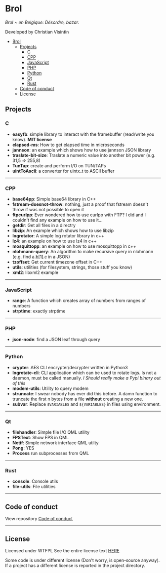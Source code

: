 # Brol

*Brol ~ en Belgique: Désordre, bazar.*

Developed by Christian Visintin

- [Brol](#brol)
  - [Projects](#projects)
    - [C](#c)
    - [CPP](#cpp)
    - [JavaScript](#javascript)
    - [PHP](#php)
    - [Python](#python)
    - [Qt](#qt)
    - [Rust](#rust)
  - [Code of conduct](#code-of-conduct)
  - [License](#license)

## Projects

### C

- **easyfb**: simple library to interact with the framebuffer (read/write you know). **MIT license**
- **elapsed-ms**: How to get elapsed time in microseconds
- **jannson**: an example which shows how to use jannson JSON library
- **traslate-bit-size**: Traslate a numeric value into another bit power (e.g. 31,5 => 255,8)
- **TunTap**: create and perform I/O on TUN/TAPs
- **uintToAscii**: a converter for uintx_t to ASCII buffer

---

### CPP

- **base64pp**: Simple base64 library in C++
- **fstream-doesnot-throw**: nothing, just a proof that fstream doesn't throw if was not possible to open it
- **ftpcurlpp**: Ever wondered how to use curlpp with FTP? I did and I couldn't find any example on how to use it...
- **getdir**: Get all files in a directry
- **libzip**: An example which shows how to use libzip
- **logrotator**: A simple log rotator library in c++
- **lz4**: an example on how to use lz4 in c++
- **mosquittopp**: an example on how to use mosquittopp in c++
- **nlohmann-query**: An algorithm to make recursive query in nlohmann (e.g. find a.b[1].c in a JSON)
- **tzoffset**: Get current timezone offset in C++
- **utils**: utilities (for filesystem, strings, those stuff you know)
- **xml2**: libxml2 example

---

### JavaScript

- **range**: A function which creates array of numbers from ranges of numbers
- **strptime**: exactly strptime

---

### PHP

- **json-node**: find a JSON leaf through query

---

### Python

- **crypter**: AES CLI encrypter/decrypter written in Python3
- **logrotate-cli**: CLI application which can be used to rotate logs. Is not a daemon, must be called manually. *I Should really make a Pypi binary out of this*
- **modem-utils**: Utility to query modem
- **struncate**: I swear nobody has ever did this before. A damn function to truncate the first n bytes from a file **without** creating a new one.
- **subvar**: Replace ```$VARIABLES``` and ```${VARIABLES}``` in files using environment.

---

### Qt

- **filehandler**: Simple file I/O QML utility
- **FPSText**: Show FPS in QML
- **Netif**: Simple network interface QML utilty
- **Pong**: YES
- **Process** run subprocesses from QML

---

### Rust

- **console**: Console utils
- **file-utils**: File utilities

---

## Code of conduct

View repository [Code of conduct](CODE_OF_CONDUCT.md)

---

## License

Licensed under WTFPL
See the entire license text [HERE](LICENSE.txt)

Some code is under different license (Don't worry, is open-source anyway). If a project has a different license is reported in the project directory.
